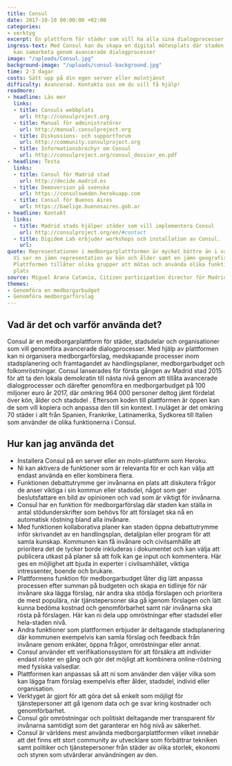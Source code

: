 ```yaml
---
title: Consul
date: 2017-10-10 00:00:00 +02:00
categories:
- verktyg
excerpt: En plattform för städer som vill ha alla sina dialogprocesser på samma plats
ingress-text: Med Consul kan du skapa en digital mötesplats där staden och invånarna
  kan samarbeta genom avancerade dialogprocesser
image: "/uploads/Consul.jpg"
background-image: "/uploads/consul-background.jpg"
time: 2-3 dagar
costs: Sätt upp på din egen server eller molntjänst
difficulty: Avancerad. Kontakta oss om du vill få hjälp!
readmore:
- headline: Läs mer
  links:
  - title: Consuls webbplats
    url: http://consulproject.org
  - title: Manual för administratörer
    url: http://manual.consulproject.org
  - title: Diskussions- och supportforum
    url: http://community.consulproject.org
  - title: Informationsbrochyr om Consul
    url: http://consulproject.org/consul_dossier_en.pdf
- headline: Testa
  links:
  - title: Consul för Madrid stad
    url: http://decide.madrid.es
  - title: Demoversion på svenska
    url: https://consulsweden.herokuapp.com
  - title: Consul för Buenos Aires
    url: https://baelige.buenosaires.gob.ar
- headline: Kontakt
  links:
  - title: Madrid stads hjälper städer som vill implementera Consul
    url: http://consulproject.org/en/#contact
  - title: Digidem Lab erbjuder workshops och installation av Consul.
    url: 
quote: Representationen i medborgarplattformen är mycket bättre än i valet till stadsfullmäktige.
  Vi ser en jämn representation av kön och ålder samt en jämn geografisk spridning.
  Plattformen tillåter olika grupper att mötas och använda olika funktioner på samma
  plats
source: Miguel Arana Catania, Citizen participation director för Madrid
themes:
- Genomföra en medborgarbudget
- Genomföra medborgarförslag
---
```


## Vad är det och varför använda det?
Consul är en medborgarplattform för städer, stadsdelar och organisationer som vill genomföra avancerade dialogprocesser. Med hjälp av plattformen kan ni organisera medborgarförslag, medskapande processer inom stadsplanering och framtagandet av handlingsplaner, medborgarbudget och folkomröstningar. Consul lanserades för första gången av Madrid stad 2015 för att ta den lokala demokratin till nästa nivå genom att tillåta avancerade dialogprocesser och därefter genomföra en medborgarbudget på 100 miljoner euro år 2017, där omkring 964 000 personer deltog jämt fördelat över kön, ålder och stadsdel . Eftersom koden till plattformen är öppen kan de som vill kopiera och anpassa den till sin kontext. I nuläget är det omkring 70 städer i allt från Spanien, Frankrike, Latinamerika, Sydkorea till Italien som använder de olika funktionerna i Consul.

## Hur kan jag använda det

* Installera Consul på en server eller en moln-plattform som Heroku.
* Ni kan aktivera de funktioner som är relevanta för er och kan välja att endast använda en eller kombinera flera.
* Funktionen debattutrymme ger invånarna en plats att diskutera frågor de anser viktiga i sin kommun eller stadsdel, något som ger beslutsfattare en bild av opinionen och vad som är viktigt för invånarna.
* Consul har en funktion för medborgarförslag där staden kan ställa in antal stödunderskrifter som behövs för att förslaget ska nå en automatisk röstning bland alla invånare.
* Med funktionen  kollaborativa planer kan staden öppna debattutrymme inför skrivandet av en handlingsplan, detaljplan eller program för att samla kunskap. Kommunen kan få invånare och civilsamhälle att prioritera det de tycker borde inkluderas i dokumentet och kan välja att publicera utkast på planer så att folk kan ge input och kommentera. Här ges en möjlighet att bjuda in experter i civilsamhället, viktiga intressenter, boende och brukare.
* Plattformens funktion för medborgarbudget låter dig lätt anpassa processen efter summan på budgeten och skapa en tidlinje för när invånare ska lägga förslag, när andra ska stödja förslagen och prioritera de mest populära, när tjänstepersoner ska gå igenom förslagen och lätt kunna bedöma kostnad och genomförbarhet samt när invånarna ska rösta på förslagen. Här kan ni dela upp omröstningar efter stadsdel eller hela-staden nivå.
* Andra funktioner som plattformen erbjuder är deltagande stadsplanering där kommunen exempelvis kan samla förslag och feedback från invånare genom enkäter, öppna frågor, omröstningar eller annat.
* Consul använder ett verifikationssystem för att försäkra att individer endast röster en gång och gör det möjligt att kombinera online-röstning med fysiska valsedlar.
* Plattformen kan anpassas så att ni som använder den väljer vilka som kan lägga fram förslag exempelvis efter ålder, stadsdel, individ eller organisation.
* Verktyget är gjort för att göra det så enkelt som möjligt för tjänstepersoner att gå igenom data och ge svar kring kostnader och genomförbarhet.
* Consul gör omröstningar och politiskt deltagande mer transparent för invånarna samtidigt som det garanterar en hög nivå av säkerhet.
* Consul är världens mest använda medborgarplattformen vilket innebär att det finns ett stort community av utvecklare som förbättrar tekniken samt politiker och tjänstepersoner från städer av olika storlek, ekonomi och styren som utvärderar användningen av den.
